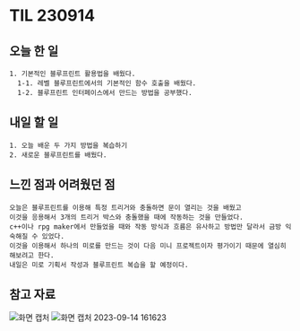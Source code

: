 TIL 230914
======

오늘 한 일
------

	1. 기본적인 블루프린트 활용법을 배웠다.
	  1-1. 레벨 블루프린트에서의 기본적인 함수 호출을 배웠다.
	  1-2. 블루프린트 인터페이스에서 만드는 방법을 공부했다.

내일 할 일
------

	1. 오늘 배운 두 가지 방법을 복습하기
 	2. 새로운 블루프린트를 배웠다.


느낀 점과 어려웠던 점
------
```
오늘은 블루프린트를 이용해 특정 트리거와 충돌하면 문이 열리는 것을 배웠고
이것을 응용해서 3개의 트리거 박스와 충돌했을 때에 작동하는 것을 만들었다.
c++이나 rpg maker에서 만들었을 때와 작동 방식과 흐름은 유사하고 방법만 달라서 금방 익숙해질 수 있었다.
이것을 이용해서 하나의 미로를 만드는 것이 다음 미니 프로젝트이자 평가이기 때문에 열심히 해보려고 한다.
내일은 미로 기획서 작성과 블루프린트 복습을 할 예정이다.

```

참고 자료
------
![화면 캡처](https://github.com/kotori9015/TIL/assets/143386436/ea5cf973-40b9-46c7-abbb-34c9cb41ec28)
![화면 캡처 2023-09-14 161623](https://github.com/kotori9015/TIL/assets/143386436/7c5610a1-8f21-490f-a732-78330e5f7cd0)
